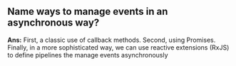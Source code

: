## Name ways to manage events in an asynchronous way?

__Ans:__ First, a classic use of callback methods. Second, using Promises. Finally, in a more sophisticated way, we can use reactive extensions (RxJS) to define pipelines the manage events asynchronously